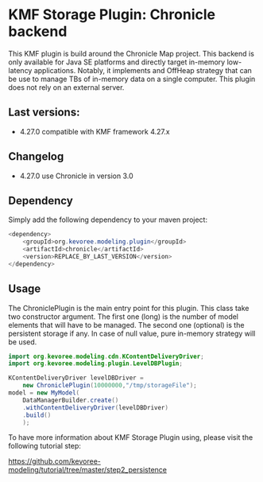 # KMF Storage Plugin: Chronicle backend

This KMF plugin is build around the Chronicle Map project.
This backend is only available for Java SE platforms and directly target in-memory low-latency applications.
Notably, it implements and OffHeap strategy that can be use to manage TBs of in-memory data on a single computer.
This plugin does not rely on an external server.

## Last versions:

- 4.27.0 compatible with KMF framework 4.27.x

## Changelog

- 4.27.0 use Chronicle in version 3.0

## Dependency

Simply add the following dependency to your maven project:

```java
<dependency>
    <groupId>org.kevoree.modeling.plugin</groupId>
    <artifactId>chronicle</artifactId>
    <version>REPLACE_BY_LAST_VERSION</version>
</dependency>
```

## Usage

The ChroniclePlugin is the main entry point for this plugin.
This class take two constructor argument.
The first one (long) is the number of model elements that will have to be managed.
The second one (optional) is the persistent storage if any. In case of null value, pure in-memory strategy will be used.

```java
import org.kevoree.modeling.cdn.KContentDeliveryDriver;
import org.kevoree.modeling.plugin.LevelDBPlugin;

KContentDeliveryDriver levelDBDriver = 
	new ChroniclePlugin(10000000,"/tmp/storageFile");
model = new MyModel(
    DataManagerBuilder.create()
    .withContentDeliveryDriver(levelDBDriver)
    .build()
    );
```

To have more information about KMF Storage Plugin using, please visit the following tutorial step:

https://github.com/kevoree-modeling/tutorial/tree/master/step2_persistence